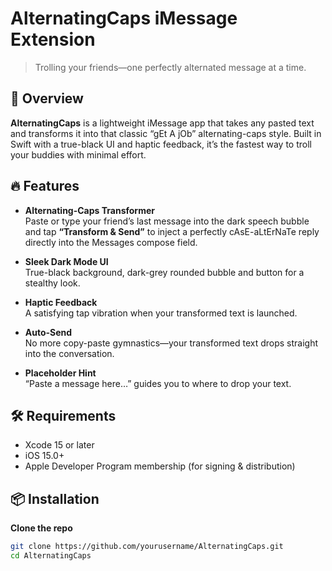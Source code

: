 # AlternatingCaps iMessage Extension

> Trolling your friends—one perfectly alternated message at a time.

## 🚀 Overview

**AlternatingCaps** is a lightweight iMessage app that takes any pasted text and transforms it into that classic “gEt A jOb” alternating-caps style. Built in Swift with a true-black UI and haptic feedback, it’s the fastest way to troll your buddies with minimal effort.

## 🔥 Features

- **Alternating-Caps Transformer**  
  Paste or type your friend’s last message into the dark speech bubble and tap **“Transform & Send”** to inject a perfectly cAsE-aLtErNaTe reply directly into the Messages compose field.

- **Sleek Dark Mode UI**  
  True-black background, dark-grey rounded bubble and button for a stealthy look.

- **Haptic Feedback**  
  A satisfying tap vibration when your transformed text is launched.

- **Auto-Send**  
  No more copy-paste gymnastics—your transformed text drops straight into the conversation.

- **Placeholder Hint**  
  “Paste a message here…” guides you to where to drop your text.

## 🛠 Requirements

- Xcode 15 or later  
- iOS 15.0+  
- Apple Developer Program membership (for signing & distribution)

## 📦 Installation

**Clone the repo**  
   ```bash
   git clone https://github.com/yourusername/AlternatingCaps.git
   cd AlternatingCaps
